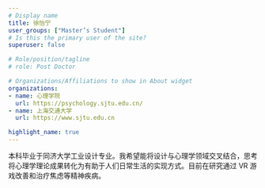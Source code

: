 ```yaml
---
# Display name
title: 徐怡宁
user_groups: ["Master’s Student"]
# Is this the primary user of the site?
superuser: false

# Role/position/tagline
# role: Post Doctor

# Organizations/Affiliations to show in About widget
organizations:
- name: 心理学院
  url: https://psychology.sjtu.edu.cn/
- name: 上海交通大学
  url: https://www.sjtu.edu.cn

highlight_name: true
---
```


本科毕业于同济大学工业设计专业。我希望能将设计与心理学领域交叉结合，思考将心理学理论成果转化为有助于人们日常生活的实现方式。目前在研究通过 VR 游戏改善和治疗焦虑等精神疾病。
